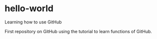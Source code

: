 # hello-world
Learning how to use GitHub

First repository on GitHub using the tutorial to learn functions of GitHub.

